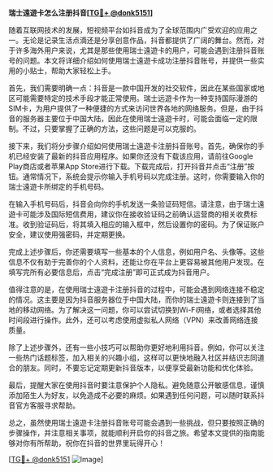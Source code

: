 **瑞士遠遊卡怎么注册抖音[[TG💪+ @donk5151](https://t.me/s/donk5151)]**

随着互联网技术的发展，短视频平台如抖音成为了全球范围内广受欢迎的应用之一。无论是记录生活点滴还是分享创意作品，抖音都提供了广阔的舞台。然而，对于许多海外用户来说，尤其是那些使用瑞士遠遊卡的用户，可能会遇到注册抖音账号的问题。本文将详细介绍如何使用瑞士遠遊卡成功注册抖音账号，并提供一些实用的小贴士，帮助大家轻松上手。

首先，我们需要明确一点：抖音是一款中国开发的社交软件，因此在某些国家或地区可能需要特定的技术手段才能正常使用。瑞士远遊卡作为一种支持国际漫游的SIM卡，为用户提供了一种便捷的方式来访问世界各地的网络服务。但是，由于抖音的服务器主要位于中国大陆，因此在使用瑞士遠遊卡时，可能会面临一定的限制。不过，只要掌握了正确的方法，这些问题是可以克服的。

接下来，我们将分步骤介绍如何使用瑞士遠遊卡注册抖音账号。首先，确保你的手机已经安装了最新的抖音应用程序。如果你还没有下载该应用，请前往Google Play商店或者苹果App Store进行下载。下载完成后，打开抖音并点击“注册”按钮。通常情况下，系统会提示你输入手机号码以完成注册。这时，你需要输入你的瑞士遠遊卡所绑定的手机号码。

在输入手机号码后，抖音会向你的手机发送一条验证码短信。请注意，由于瑞士遠遊卡可能涉及国际短信费用，建议你在接收验证码之前确认运营商的相关收费标准。收到验证码后，将其填入相应的输入框中，然后设置你的密码。为了保证账户安全，建议使用强密码，并定期更换。

完成上述步骤后，你还需要填写一些基本的个人信息，例如用户名、头像等。这些信息不仅有助于完善你的个人资料，还能让你在平台上更容易被其他用户发现。在填写完所有必要信息后，点击“完成注册”即可正式成为抖音用户。

值得注意的是，在使用瑞士遠遊卡注册抖音的过程中，可能会遇到网络连接不稳定的情况。这主要是因为抖音服务器位于中国大陆，而你的瑞士遠遊卡则连接到了当地的移动网络。为了解决这一问题，你可以尝试切换到Wi-Fi网络，或者选择其他时间段进行操作。此外，还可以考虑使用虚拟私人网络（VPN）来改善网络连接质量。

除了上述步骤外，还有一些小技巧可以帮助你更好地利用抖音。例如，你可以关注一些热门话题标签，加入相关的兴趣小组，这样可以更快地融入社区并结识志同道合的朋友。同时，不要忘记定期更新抖音版本，以便享受最新功能和优化体验。

最后，提醒大家在使用抖音时要注意保护个人隐私。避免随意公开敏感信息，谨慎添加陌生人为好友，以免造成不必要的麻烦。如果遇到任何问题，可以随时联系抖音官方客服寻求帮助。

总之，虽然使用瑞士遠遊卡注册抖音账号可能会遇到一些挑战，但只要按照正确的步骤操作，并注意相关事项，就能顺利开启你的抖音之旅。希望本文提供的指南能够对你有所帮助，祝你在抖音的世界里玩得开心！

[[TG💪+ @donk5151](https://t.me/s/donk5151) ![Image](https://i.postimg.cc/rwNCRYN7/Snipaste-2025-04-30-17-27-05.png)]